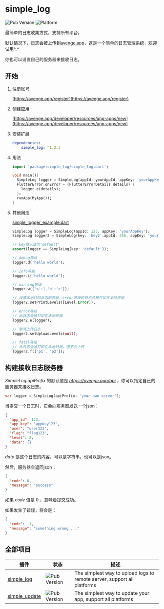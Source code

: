 # simple_log
![Pub Version](https://img.shields.io/pub/v/simple_log?style=flat-square)
![Platform](https://img.shields.io/badge/platform-flutter%7Cflutter%20web%7Cdart%20vm-brightgreen)

最简单的日志收集方式，支持所有平台。

默认情况下，日志会被上传到[avenge.app](https://avenge.app)，这是一个简单的日志管理系统，欢迎试用^_^

你也可以设置自己的服务器来接收日志。

## 开始

1. 注册账号

   [https://avenge.app/register](https://avenge.app/register)
2. 创建应用

   [https://avenge.app/developer/resources/app-apps/new](https://avenge.app/developer/resources/app-apps/new)
   
3. 安装扩展
   ```yaml
   dependencies:
       simple_log: ^1.2.3
   ```
4. 用法
   ```dart
   import 'package:simple_log/simple_log.dart';

   void main(){
     SimpleLog logger = SimpleLog(appId: yourAppId, appKey: 'yourAppKey');
     FlutterError.onError = (FlutterErrorDetails details) {
       logger.e(details);
     };
     runApp(MyApp());
   }
    ```
5. 其他用法

   [simple_logger_example.dart](example/simple_logger_example.dart)
    ```dart
   SimpleLog logger = SimpleLog(appId: 123, appKey: 'yourAppKey');
   SimpleLog logger2 = SimpleLog(key: 'key2',appId: 456, appKey: 'yourAppKey2');
   
   // key默认值为'default'
   assert(logger == SimpleLog(key: 'default'));
   
   // debug等级
   logger.d('hello world');
   
   // info等级 
   logger.i('hello world');
   
   // warning等级 
   logger.w({'a':1,'b':'c'}); 
   
   // 设置本地打印日志的等级，error等级的日志会被打印在本地终端
   logger2.setPrintLevels([Level.Error]);
   
   // error等级
   // 此日志会被打印在本地终端
   logger2.e(logger); 
   
   // 取消上传日志
   logger2.setUploadLevels(null);
   
   // fatal等级
   // 此日志会被打印在本地终端，但不会上传
   logger2.f(['p1', 'p2']); 
    ```
   
## 构建接收日志服务器

  
*SimpleLog.apiPrefix* 的默认值是 *https://avenge.app/api* ，你可以指定自己的服务器来接收日志。
```dart
var logger = SimpleLog(apiPrefix: 'your own server');
```
  
当提交一个日志时，它会向服务器发送一个json：
```json
{
  "app_id": 123,
  "app_key": "appKey123",
  "user": "user123",
  "flag": "flag123",
  "level": 2,
  "data": {}
}
```
*data* 是这个日志的内容，可以是字符串，也可以是json。
  
然后，服务器会返回json：
```json
{
  "code": 0,
  "message": "success"
}
```
如果 *code* 值是 0 ，意味着提交成功。

如果发生了错误，将会是：
```json
{
  "code": -1,
  "message": "something wrong ..."
}
```

## 全部项目
| 插件                                                     | 状态                                                       | 描述                                                  |
| ------------------------------------------------------------ | ------------------------------------------------------------ | ------------------------------------------------------------ |
| [simple_log](https://github.com/creatint/flutter_simple_log) | ![Pub Version](https://img.shields.io/pub/v/simple_log?style=flat-square) | The simplest way to upload logs to remote server, support all platforms |
| [simple_update](https://github.com/creatint/flutter_simple_update) | ![Pub Version](https://img.shields.io/pub/v/simple_update?style=flat-square) | The simplest way to update your app, support all platforms |

